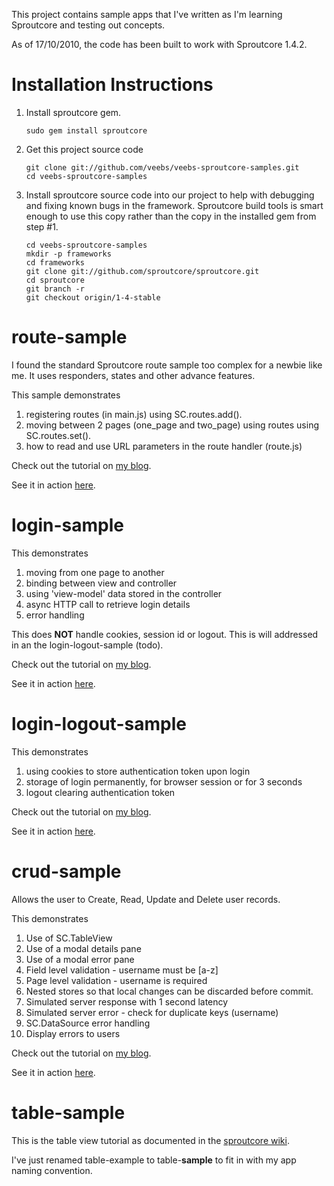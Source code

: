 This project contains sample apps that I've written as I'm learning Sproutcore and testing out concepts.

As of 17/10/2010, the code has been built to work with Sproutcore 1.4.2.

Installation Instructions
=========================
1. Install sproutcore gem.

       sudo gem install sproutcore


2. Get this project source code

       git clone git://github.com/veebs/veebs-sproutcore-samples.git
       cd veebs-sproutcore-samples


3. Install sproutcore source code into our project to help with debugging and fixing known bugs in the framework.
   Sproutcore build tools is smart enough to use this copy rather than the copy in the installed gem from step #1.

       cd veebs-sproutcore-samples
       mkdir -p frameworks
       cd frameworks
       git clone git://github.com/sproutcore/sproutcore.git
       cd sproutcore
       git branch -r
       git checkout origin/1-4-stable

route-sample
============
I found the standard Sproutcore route sample too complex for a newbie like me.
It uses responders, states and other advance features.

This sample demonstrates

1. registering routes (in main.js) using SC.routes.add().
2. moving between 2 pages (one_page and two_page) using routes using SC.routes.set().
3. how to read and use URL parameters in the route handler (route.js)

Check out the tutorial on [my blog](http://www.veebsbraindump.com/2010/08/sproutcore-page-navigation-using-routes/).

See it in action [here](http://demo.veebsbraindump.com/route_sample/).

login-sample
============
This demonstrates

1. moving from one page to another
2. binding between view and controller
3. using 'view-model' data stored in the controller
4. async HTTP call to retrieve login details
5. error handling

This does **NOT** handle cookies, session id or logout.  This is will addressed in an the login-logout-sample (todo).

Check out the tutorial on [my blog](http://www.veebsbraindump.com/2010/08/sproutcore-login-sample/).

See it in action [here](http://demo.veebsbraindump.com/login_sample/).


login-logout-sample
===================
This demonstrates

1. using cookies to store authentication token upon login
2. storage of login permanently, for browser session or for 3 seconds
3. logout clearing authentication token

Check out the tutorial on [my blog](http://www.veebsbraindump.com/2010/09/sproutcore-login-logout-sample/).

See it in action [here](http://demo.veebsbraindump.com/login_logout_sample/).


crud-sample
===========
Allows the user to Create, Read, Update and Delete user records.

This demonstrates

1.  Use of SC.TableView
2.  Use of a modal details pane
3.  Use of a modal error pane
4.  Field level validation - username must be [a-z]
5.  Page level validation - username is required
6.  Nested stores so that local changes can be discarded before commit.
7.  Simulated server response with 1 second latency
8.  Simulated server error - check for duplicate keys (username)
9.  SC.DataSource error handling
10. Display errors to users

Check out the tutorial on [my blog](http://www.veebsbraindump.com/2010/10/sproutcore-crud-tutorial-using-sc-tableview).

See it in action [here](http://demo.veebsbraindump.com/crud_sample/).


table-sample
============
This is the table view tutorial as documented in the [sproutcore wiki](http://wiki.sproutcore.com/Basic-TableView-Tutorial).

I've just renamed table-example to table-**sample** to fit in with my app naming convention.


